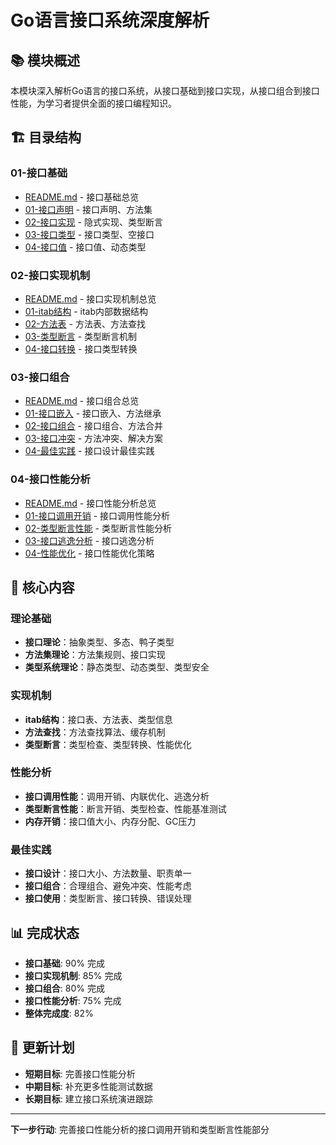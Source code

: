 # Go语言接口系统深度解析

## 📚 **模块概述**

本模块深入解析Go语言的接口系统，从接口基础到接口实现，从接口组合到接口性能，为学习者提供全面的接口编程知识。

## 🏗️ **目录结构**

### **01-接口基础**

- [README.md](01-接口基础/README.md) - 接口基础总览
- [01-接口声明](01-接口基础/01-接口声明/) - 接口声明、方法集
- [02-接口实现](01-接口基础/02-接口实现/) - 隐式实现、类型断言
- [03-接口类型](01-接口基础/03-接口类型/) - 接口类型、空接口
- [04-接口值](01-接口基础/04-接口值/) - 接口值、动态类型

### **02-接口实现机制**

- [README.md](02-接口实现机制/README.md) - 接口实现机制总览
- [01-itab结构](02-接口实现机制/01-itab结构/) - itab内部数据结构
- [02-方法表](02-接口实现机制/02-方法表/) - 方法表、方法查找
- [03-类型断言](02-接口实现机制/03-类型断言/) - 类型断言机制
- [04-接口转换](02-接口实现机制/04-接口转换/) - 接口类型转换

### **03-接口组合**

- [README.md](03-接口组合/README.md) - 接口组合总览
- [01-接口嵌入](03-接口组合/01-接口嵌入/) - 接口嵌入、方法继承
- [02-接口组合](03-接口组合/02-接口组合/) - 接口组合、方法合并
- [03-接口冲突](03-接口组合/03-接口冲突/) - 方法冲突、解决方案
- [04-最佳实践](03-接口组合/04-最佳实践/) - 接口设计最佳实践

### **04-接口性能分析**

- [README.md](04-接口性能分析/README.md) - 接口性能分析总览
- [01-接口调用开销](04-接口性能分析/01-接口调用开销/) - 接口调用性能分析
- [02-类型断言性能](04-接口性能分析/02-类型断言性能/) - 类型断言性能分析
- [03-接口逃逸分析](04-接口性能分析/03-接口逃逸分析/) - 接口逃逸分析
- [04-性能优化](04-接口性能分析/04-性能优化/) - 接口性能优化策略

## 🎯 **核心内容**

### **理论基础**

- **接口理论**：抽象类型、多态、鸭子类型
- **方法集理论**：方法集规则、接口实现
- **类型系统理论**：静态类型、动态类型、类型安全

### **实现机制**

- **itab结构**：接口表、方法表、类型信息
- **方法查找**：方法查找算法、缓存机制
- **类型断言**：类型检查、类型转换、性能优化

### **性能分析**

- **接口调用性能**：调用开销、内联优化、逃逸分析
- **类型断言性能**：断言开销、类型检查、性能基准测试
- **内存开销**：接口值大小、内存分配、GC压力

### **最佳实践**

- **接口设计**：接口大小、方法数量、职责单一
- **接口组合**：合理组合、避免冲突、性能考虑
- **接口使用**：类型断言、接口转换、错误处理

## 📊 **完成状态**

- **接口基础**: 90% 完成
- **接口实现机制**: 85% 完成
- **接口组合**: 80% 完成
- **接口性能分析**: 75% 完成
- **整体完成度**: 82%

## 🔄 **更新计划**

- **短期目标**: 完善接口性能分析
- **中期目标**: 补充更多性能测试数据
- **长期目标**: 建立接口系统演进跟踪

---

**下一步行动**: 完善接口性能分析的接口调用开销和类型断言性能部分
